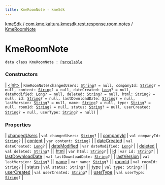 ```yaml
---
title: KmeRoomNote - kmeSdk
---
```


[kmeSdk](../../index.html) / [com.kme.kaltura.kmesdk.rest.response.room.notes](../index.html) / [KmeRoomNote](./index.html)

# KmeRoomNote

`data class KmeRoomNote : `[`Parcelable`](https://developer.android.com/reference/android/os/Parcelable.html)

### Constructors

| [&lt;init&gt;](-init-.html) | `KmeRoomNote(changedUsers: `[`String`](https://kotlinlang.org/api/latest/jvm/stdlib/kotlin/-string/index.html)`? = null, companyId: `[`String`](https://kotlinlang.org/api/latest/jvm/stdlib/kotlin/-string/index.html)`? = null, content: `[`String`](https://kotlinlang.org/api/latest/jvm/stdlib/kotlin/-string/index.html)`? = null, dateCreated: `[`Long`](https://kotlinlang.org/api/latest/jvm/stdlib/kotlin/-long/index.html)`? = null, dateModified: `[`Long`](https://kotlinlang.org/api/latest/jvm/stdlib/kotlin/-long/index.html)`? = null, deleted: `[`String`](https://kotlinlang.org/api/latest/jvm/stdlib/kotlin/-string/index.html)`? = null, html: `[`String`](https://kotlinlang.org/api/latest/jvm/stdlib/kotlin/-string/index.html)`? = null, id: `[`String`](https://kotlinlang.org/api/latest/jvm/stdlib/kotlin/-string/index.html)`? = null, lastDownloadDate: `[`String`](https://kotlinlang.org/api/latest/jvm/stdlib/kotlin/-string/index.html)`? = null, lastVersion: `[`String`](https://kotlinlang.org/api/latest/jvm/stdlib/kotlin/-string/index.html)`? = null, name: `[`String`](https://kotlinlang.org/api/latest/jvm/stdlib/kotlin/-string/index.html)`? = null, type: `[`String`](https://kotlinlang.org/api/latest/jvm/stdlib/kotlin/-string/index.html)`? = null, roomId: `[`String`](https://kotlinlang.org/api/latest/jvm/stdlib/kotlin/-string/index.html)`? = null, status: `[`String`](https://kotlinlang.org/api/latest/jvm/stdlib/kotlin/-string/index.html)`? = null, userCreated: `[`String`](https://kotlinlang.org/api/latest/jvm/stdlib/kotlin/-string/index.html)`? = null, userType: `[`String`](https://kotlinlang.org/api/latest/jvm/stdlib/kotlin/-string/index.html)`? = null)` |

### Properties

| [changedUsers](changed-users.html) | `val changedUsers: `[`String`](https://kotlinlang.org/api/latest/jvm/stdlib/kotlin/-string/index.html)`?` |
| [companyId](company-id.html) | `val companyId: `[`String`](https://kotlinlang.org/api/latest/jvm/stdlib/kotlin/-string/index.html)`?` |
| [content](content.html) | `var content: `[`String`](https://kotlinlang.org/api/latest/jvm/stdlib/kotlin/-string/index.html)`?` |
| [dateCreated](date-created.html) | `val dateCreated: `[`Long`](https://kotlinlang.org/api/latest/jvm/stdlib/kotlin/-long/index.html)`?` |
| [dateModified](date-modified.html) | `var dateModified: `[`Long`](https://kotlinlang.org/api/latest/jvm/stdlib/kotlin/-long/index.html)`?` |
| [deleted](deleted.html) | `val deleted: `[`String`](https://kotlinlang.org/api/latest/jvm/stdlib/kotlin/-string/index.html)`?` |
| [html](html.html) | `var html: `[`String`](https://kotlinlang.org/api/latest/jvm/stdlib/kotlin/-string/index.html)`?` |
| [id](id.html) | `var id: `[`String`](https://kotlinlang.org/api/latest/jvm/stdlib/kotlin/-string/index.html)`?` |
| [lastDownloadDate](last-download-date.html) | `val lastDownloadDate: `[`String`](https://kotlinlang.org/api/latest/jvm/stdlib/kotlin/-string/index.html)`?` |
| [lastVersion](last-version.html) | `val lastVersion: `[`String`](https://kotlinlang.org/api/latest/jvm/stdlib/kotlin/-string/index.html)`?` |
| [name](name.html) | `var name: `[`String`](https://kotlinlang.org/api/latest/jvm/stdlib/kotlin/-string/index.html)`?` |
| [roomId](room-id.html) | `val roomId: `[`String`](https://kotlinlang.org/api/latest/jvm/stdlib/kotlin/-string/index.html)`?` |
| [status](status.html) | `val status: `[`String`](https://kotlinlang.org/api/latest/jvm/stdlib/kotlin/-string/index.html)`?` |
| [type](type.html) | `val type: `[`String`](https://kotlinlang.org/api/latest/jvm/stdlib/kotlin/-string/index.html)`?` |
| [userCreated](user-created.html) | `val userCreated: `[`String`](https://kotlinlang.org/api/latest/jvm/stdlib/kotlin/-string/index.html)`?` |
| [userType](user-type.html) | `val userType: `[`String`](https://kotlinlang.org/api/latest/jvm/stdlib/kotlin/-string/index.html)`?` |

